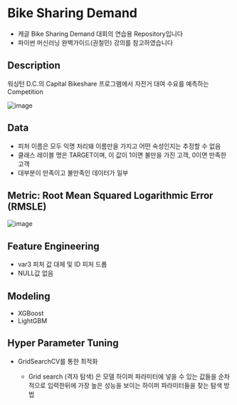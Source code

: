 # Bike Sharing Demand

* 캐글 Bike Sharing Demand 대회의 연습용 Repository입니다
* 파이썬 머신러닝 완벽가이드(권철민) 강의를 참고하였습니다


## Description

워싱턴 D.C.의 Capital Bikeshare 프로그램에서 자전거 대여 수요를 예측하는 Competition

![image](https://user-images.githubusercontent.com/67913569/131608645-fd0a8227-291a-4de5-bc07-0301cfa78ace.png)


## Data

* 피처 이름은 모두 익명 처리돼 이름만을 가지고 어떤 속성인지는 추정할 수 없음
* 클래스 레이블 명은 TARGET이며, 이 값이 1이면 불만을 가진 고객, 0이면 만족한 고객
* 대부분이 만족이고 불만족인 데이터가 일부

## Metric: Root Mean Squared Logarithmic Error (RMSLE)

![image](https://user-images.githubusercontent.com/67913569/131610816-3e5d73ba-a11e-4634-aed0-3455f66bb481.png)

## Feature Engineering

* var3 피처 값 대체 및 ID 피처 드롭
* NULL값 없음

## Modeling

* XGBoost
* LightGBM
  
## Hyper Parameter Tuning

* GridSearchCV를 통한 최적화
 
   - Grid search (격자 탐색) 은 모델 하이퍼 파라미터에 넣을 수 있는 값들을 순차적으로 입력한뒤에 가장 높은 성능을 보이는 하이퍼 파라미터들을 찾는 탐색 방법
